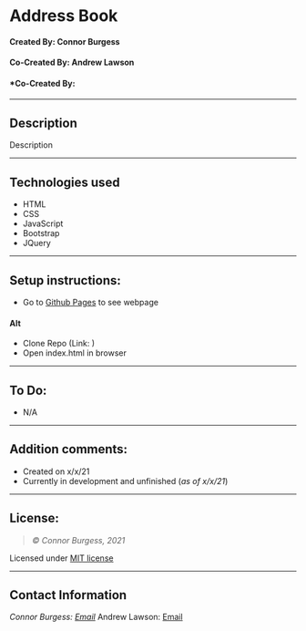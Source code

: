 # Address Book
#### Created By: Connor Burgess  
#### Co-Created By: Andrew Lawson
#### *Co-Created By: 

* * *

## Description  
Description

* * *

## Technologies used
* HTML
* CSS
* JavaScript
* Bootstrap
* JQuery

* * *

## Setup instructions:  
* Go to [Github Pages](Link) to see webpage
#### Alt
* Clone Repo (Link: )
* Open index.html in browser

* * *

## To Do:
* N/A

* * *

## Addition comments:
* Created on x/x/21  
* Currently in development and unfinished (*as of x/x/21*)

* * *

## License:
> *&copy; Connor Burgess, 2021*

Licensed under [MIT license](https://mit-license.org/)

* * *

## Contact Information
_Connor Burgess: [Email](connorburgesscodes@gmail.com)_
Andrew Lawson: [Email](alawson89@gmail.com)